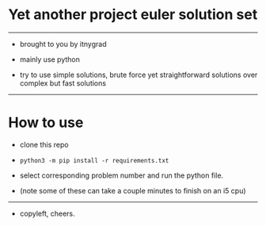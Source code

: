 # Yet another project euler solution set

---

- brought to you by itnygrad

- mainly use python

- try to use simple solutions, brute force yet straightforward solutions over complex but fast solutions

---

# How to use

- clone this repo

- ```python3 -m pip install -r requirements.txt```

- select corresponding problem number and run the python file.

- (note some of these can take a couple minutes to finish on an i5 cpu)

---

- copyleft, cheers.
